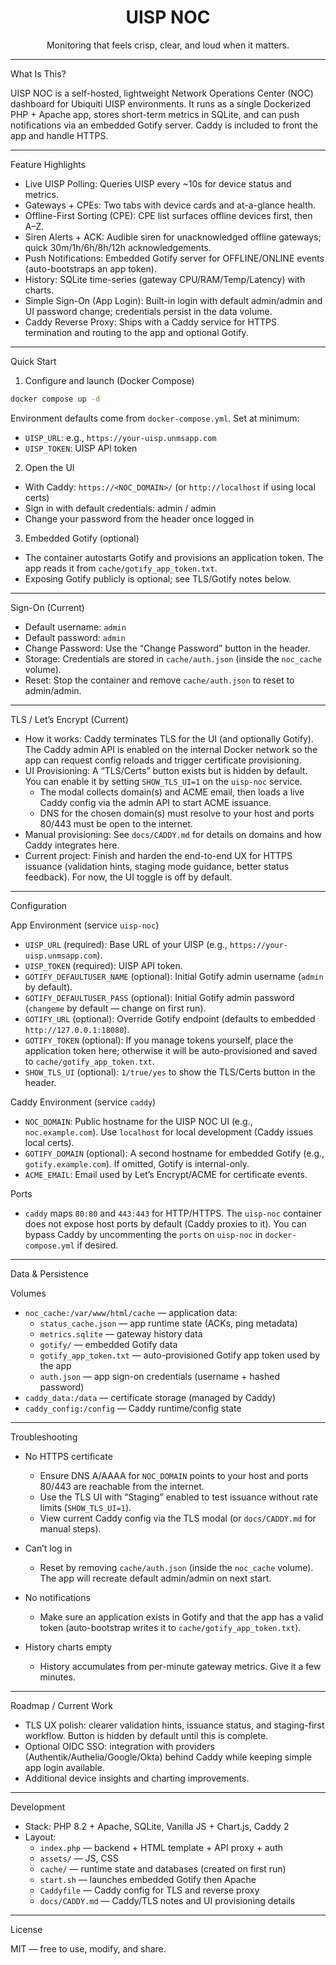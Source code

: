 <div align="center">

# UISP NOC

Monitoring that feels crisp, clear, and loud when it matters.

</div>

---

What Is This?

UISP NOC is a self-hosted, lightweight Network Operations Center (NOC) dashboard for Ubiquiti UISP environments. It runs as a single Dockerized PHP + Apache app, stores short-term metrics in SQLite, and can push notifications via an embedded Gotify server. Caddy is included to front the app and handle HTTPS.

---

Feature Highlights

- Live UISP Polling: Queries UISP every ~10s for device status and metrics.
- Gateways + CPEs: Two tabs with device cards and at-a-glance health.
- Offline-First Sorting (CPE): CPE list surfaces offline devices first, then A–Z.
- Siren Alerts + ACK: Audible siren for unacknowledged offline gateways; quick 30m/1h/6h/8h/12h acknowledgements.
- Push Notifications: Embedded Gotify server for OFFLINE/ONLINE events (auto-bootstraps an app token).
- History: SQLite time-series (gateway CPU/RAM/Temp/Latency) with charts.
- Simple Sign-On (App Login): Built-in login with default admin/admin and UI password change; credentials persist in the data volume.
- Caddy Reverse Proxy: Ships with a Caddy service for HTTPS termination and routing to the app and optional Gotify.

---

Quick Start

1) Configure and launch (Docker Compose)

```bash
docker compose up -d
```

Environment defaults come from `docker-compose.yml`. Set at minimum:

- `UISP_URL`: e.g., `https://your-uisp.unmsapp.com`
- `UISP_TOKEN`: UISP API token

2) Open the UI

- With Caddy: `https://<NOC_DOMAIN>/` (or `http://localhost` if using local certs)
- Sign in with default credentials: admin / admin
- Change your password from the header once logged in

3) Embedded Gotify (optional)

- The container autostarts Gotify and provisions an application token. The app reads it from `cache/gotify_app_token.txt`.
- Exposing Gotify publicly is optional; see TLS/Gotify notes below.

---

Sign-On (Current)

- Default username: `admin`
- Default password: `admin`
- Change Password: Use the “Change Password” button in the header.
- Storage: Credentials are stored in `cache/auth.json` (inside the `noc_cache` volume).
- Reset: Stop the container and remove `cache/auth.json` to reset to admin/admin.

---

TLS / Let’s Encrypt (Current)

- How it works: Caddy terminates TLS for the UI (and optionally Gotify). The Caddy admin API is enabled on the internal Docker network so the app can request config reloads and trigger certificate provisioning.
- UI Provisioning: A “TLS/Certs” button exists but is hidden by default. You can enable it by setting `SHOW_TLS_UI=1` on the `uisp-noc` service.
  - The modal collects domain(s) and ACME email, then loads a live Caddy config via the admin API to start ACME issuance.
  - DNS for the chosen domain(s) must resolve to your host and ports 80/443 must be open to the internet.
- Manual provisioning: See `docs/CADDY.md` for details on domains and how Caddy integrates here.
- Current project: Finish and harden the end-to-end UX for HTTPS issuance (validation hints, staging mode guidance, better status feedback). For now, the UI toggle is off by default.

---

Configuration

App Environment (service `uisp-noc`)

- `UISP_URL` (required): Base URL of your UISP (e.g., `https://your-uisp.unmsapp.com`).
- `UISP_TOKEN` (required): UISP API token.
- `GOTIFY_DEFAULTUSER_NAME` (optional): Initial Gotify admin username (`admin` by default).
- `GOTIFY_DEFAULTUSER_PASS` (optional): Initial Gotify admin password (`changeme` by default — change on first run).
- `GOTIFY_URL` (optional): Override Gotify endpoint (defaults to embedded `http://127.0.0.1:18080`).
- `GOTIFY_TOKEN` (optional): If you manage tokens yourself, place the application token here; otherwise it will be auto-provisioned and saved to `cache/gotify_app_token.txt`.
- `SHOW_TLS_UI` (optional): `1/true/yes` to show the TLS/Certs button in the header.

Caddy Environment (service `caddy`)

- `NOC_DOMAIN`: Public hostname for the UISP NOC UI (e.g., `noc.example.com`). Use `localhost` for local development (Caddy issues local certs).
- `GOTIFY_DOMAIN` (optional): A second hostname for embedded Gotify (e.g., `gotify.example.com`). If omitted, Gotify is internal-only.
- `ACME_EMAIL`: Email used by Let’s Encrypt/ACME for certificate events.

Ports

- `caddy` maps `80:80` and `443:443` for HTTP/HTTPS. The `uisp-noc` container does not expose host ports by default (Caddy proxies to it). You can bypass Caddy by uncommenting the `ports` on `uisp-noc` in `docker-compose.yml` if desired.

---

Data & Persistence

Volumes

- `noc_cache:/var/www/html/cache` — application data:
  - `status_cache.json` — app runtime state (ACKs, ping metadata)
  - `metrics.sqlite` — gateway history data
  - `gotify/` — embedded Gotify data
  - `gotify_app_token.txt` — auto-provisioned Gotify app token used by the app
  - `auth.json` — app sign-on credentials (username + hashed password)
- `caddy_data:/data` — certificate storage (managed by Caddy)
- `caddy_config:/config` — Caddy runtime/config state

---

Troubleshooting

- No HTTPS certificate
  - Ensure DNS A/AAAA for `NOC_DOMAIN` points to your host and ports 80/443 are reachable from the internet.
  - Use the TLS UI with “Staging” enabled to test issuance without rate limits (`SHOW_TLS_UI=1`).
  - View current Caddy config via the TLS modal (or `docs/CADDY.md` for manual steps).

- Can’t log in
  - Reset by removing `cache/auth.json` (inside the `noc_cache` volume). The app will recreate default admin/admin on next start.

- No notifications
  - Make sure an application exists in Gotify and that the app has a valid token (auto-bootstrap writes it to `cache/gotify_app_token.txt`).

- History charts empty
  - History accumulates from per-minute gateway metrics. Give it a few minutes.

---

Roadmap / Current Work

- TLS UX polish: clearer validation hints, issuance status, and staging-first workflow. Button is hidden by default until this is complete.
- Optional OIDC SSO: integration with providers (Authentik/Authelia/Google/Okta) behind Caddy while keeping simple app login available.
- Additional device insights and charting improvements.

---

Development

- Stack: PHP 8.2 + Apache, SQLite, Vanilla JS + Chart.js, Caddy 2
- Layout:
  - `index.php` — backend + HTML template + API proxy + auth
  - `assets/` — JS, CSS
  - `cache/` — runtime state and databases (created on first run)
  - `start.sh` — launches embedded Gotify then Apache
  - `Caddyfile` — Caddy config for TLS and reverse proxy
  - `docs/CADDY.md` — Caddy/TLS notes and UI provisioning details

---

License

MIT — free to use, modify, and share.

